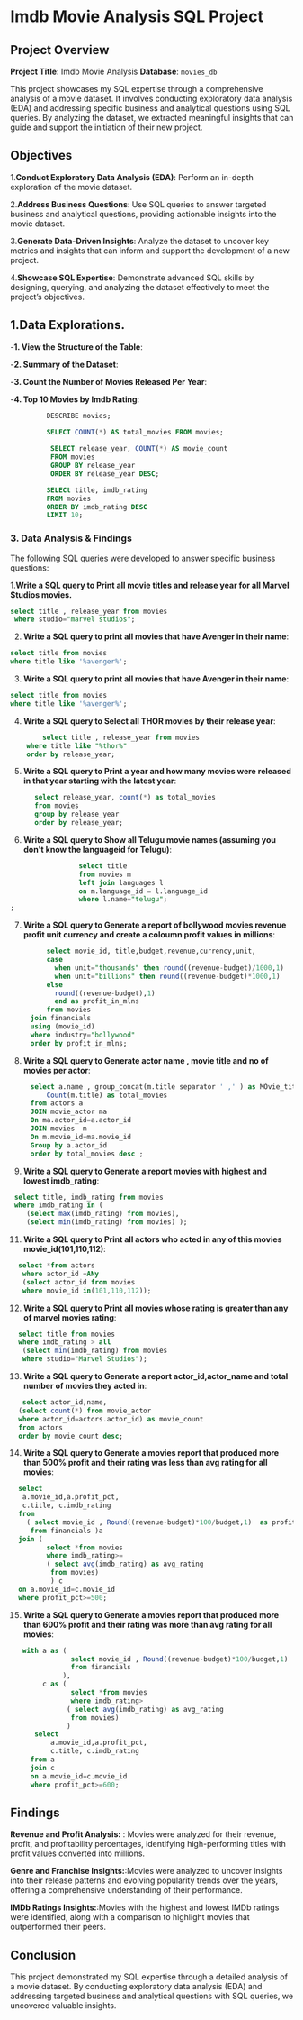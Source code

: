 # Imdb Movie Analysis SQL Project

## Project Overview

**Project Title**: Imdb Movie Analysis
**Database**: `movies_db`

This project showcases my SQL expertise through a comprehensive analysis of a movie dataset. It involves conducting exploratory data analysis (EDA) and addressing specific business and analytical questions using SQL queries. By analyzing the dataset, we extracted meaningful insights that can guide and support the initiation of their new project.

## Objectives

1.**Conduct Exploratory Data Analysis (EDA)**: Perform an in-depth exploration of the movie dataset.

2.**Address Business Questions**: Use SQL queries to answer targeted business and analytical questions, providing actionable insights into the movie dataset.
   
3.**Generate Data-Driven Insights**: Analyze the dataset to uncover key metrics and insights that can inform and support the development of a new project.

4.**Showcase SQL Expertise**: Demonstrate advanced SQL skills by designing, querying, and analyzing the dataset effectively to meet the project’s objectives.

##  1.Data Explorations.

  -**1. View the Structure of the Table**:

  -**2. Summary of the Dataset**:

  -**3. Count the Number of Movies Released Per Year**:

  -**4. Top 10 Movies by Imdb Rating**:

  ```sql
           DESCRIBE movies;

           SELECT COUNT(*) AS total_movies FROM movies;
     
            SELECT release_year, COUNT(*) AS movie_count
	        FROM movies
	        GROUP BY release_year
	        ORDER BY release_year DESC;

           SELECt title, imdb_rating
           FROM movies
           ORDER BY imdb_rating DESC
           LIMIT 10;

```

### 3. Data Analysis & Findings

The following SQL queries were developed to answer specific business questions:

1.**Write a SQL query to Print all movie titles and release year for all Marvel Studios movies.**
```sql
select title , release_year from movies 
 where studio="marvel studios";
```

2. **Write a SQL query to print all movies that have Avenger in their name**:
```sql
select title from movies
where title like '%avenger%';
```

3. **Write a SQL query to print all movies that have Avenger in their name**:
```sql
select title from movies
where title like '%avenger%';
```

4. **Write a SQL query to Select all THOR movies by their release year**:
```sql
        select title , release_year from movies
	where title like "%thor%"
	order by release_year;
```

5. **Write a SQL query to Print a year and how many movies were released in that year starting with the latest year**:
```sql
      select release_year, count(*) as total_movies 
      from movies
      group by release_year
      order by release_year;
```

6. **Write a SQL query to Show all Telugu movie names (assuming you don't know the languageid for Telugu)**:
```sql
                 select title 
                 from movies m
                 left join languages l
                 on m.language_id = l.language_id
                 where l.name="telugu";
;
```

7. **Write a SQL query to Generate a report of bollywood movies revenue profit unit currency and create a coloumn profit values in millions**:
```sql
         select movie_id, title,budget,revenue,currency,unit,
         case 
           when unit="thousands" then round((revenue-budget)/1000,1)
           when unit="billions" then round((revenue-budget)*1000,1)
         else
           round((revenue-budget),1)
           end as profit_in_mlns
         from movies
	 join financials
	 using (movie_id)
	 where industry="bollywood"
	 order by profit_in_mlns;
```

8. **Write a SQL query to Generate  actor name , movie title and no of movies per actor**:
```sql
     select a.name , group_concat(m.title separator ' ,' ) as MOvie_title,
         Count(m.title) as total_movies
     from actors a
     JOIN movie_actor ma
     On ma.actor_id=a.actor_id
     JOIN movies  m
     On m.movie_id=ma.movie_id 
     Group by a.actor_id
     order by total_movies desc ;

```

9. **Write a SQL query to Generate a report movies with highest and lowest imdb_rating**:
```sql
 select title, imdb_rating from movies
 where imdb_rating in (
    (select max(imdb_rating) from movies),
    (select min(imdb_rating) from movies) );
```

11. **Write a SQL query to Print all actors who acted in any of this movies movie_id(101,110,112)**:
```sql
  select *from actors 
   where actor_id =ANy
   (select actor_id from movies 
   where movie_id in(101,110,112));
```

12. **Write a SQL query to Print all movies whose rating is greater than any of marvel movies rating**:
```sql
  select title from movies
  where imdb_rating > all
   (select min(imdb_rating) from movies
   where studio="Marvel Studios");
```

13. **Write a SQL query to Generate a report actor_id,actor_name and total number of movies they acted in**:
```sql
   select actor_id,name,
  (select count(*) from movie_actor
  where actor_id=actors.actor_id) as movie_count
  from actors
  order by movie_count desc;
```

14. **Write a SQL query to Generate a movies report that produced more than 500% profit and their rating was less than avg rating for all movies**:
```sql
  select 
   a.movie_id,a.profit_pct,
   c.title, c.imdb_rating 
  from 
    ( select movie_id , Round((revenue-budget)*100/budget,1)  as profit_pct
     from financials )a
  join ( 
         select *from movies 
         where imdb_rating>=
         ( select avg(imdb_rating) as avg_rating
          from movies) 
          ) c
  on a.movie_id=c.movie_id 
  where profit_pct>=500;
```

15. **Write a SQL query to Generate a movies report that produced more than 600% profit and their rating was more than avg rating for all movies**:
```sql
   with a as (
               select movie_id , Round((revenue-budget)*100/budget,1)  as profit_pct
               from financials
             ),
        c as (  
               select *from movies 
               where imdb_rating>
              ( select avg(imdb_rating) as avg_rating
               from movies)
              )
      select 
          a.movie_id,a.profit_pct,
          c.title, c.imdb_rating 
     from a
     join c
     on a.movie_id=c.movie_id 
     where profit_pct>=600;
```


## Findings


**Revenue and Profit Analysis:** : Movies were analyzed for their revenue, profit, and profitability percentages, identifying high-performing titles with profit values converted into millions. 

**Genre and Franchise Insights:**:Movies were analyzed to uncover insights into their release patterns and evolving popularity trends over the years, offering a comprehensive understanding of their performance.

**IMDb Ratings Insights:**:Movies with the highest and lowest IMDb ratings were identified, along with a comparison to highlight movies that outperformed their peers.



## Conclusion

This project demonstrated my SQL expertise through a detailed analysis of a movie dataset. By conducting exploratory data analysis (EDA) and addressing targeted business and analytical questions with SQL queries, we uncovered valuable insights.
